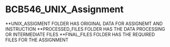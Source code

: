 # BCB546_UNIX_Assignment
**UNIX_ASSIGMENT FOLDER HAS ORIGINAL DATA FOR ASSIGNEMT AND INSTRUCTION 
**PROCESSED_FILES FOLDER HAS THE DATA PROCESSING OR INTERMEDIATE FILES
**FINAL_FILES FOLDER HAS THE REQUIRED FILES FOR THE ASSIGNMENT 
